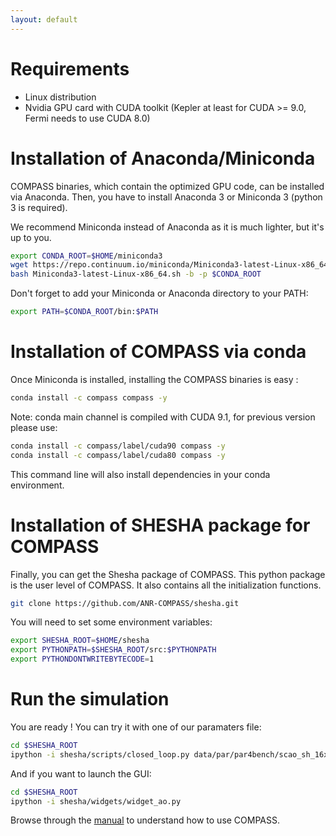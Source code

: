 ```yaml
---
layout: default
---
```


# Requirements

- Linux distribution
- Nvidia GPU card with CUDA toolkit (Kepler at least for CUDA >= 9.0, Fermi needs to use CUDA 8.0)

# Installation of Anaconda/Miniconda

COMPASS binaries, which contain the optimized GPU code, can be installed via Anaconda.
Then, you have to install Anaconda 3 or Miniconda 3 (python 3 is required).

We recommend Miniconda instead of Anaconda as it is much lighter, but it's up to you.

```bash
export CONDA_ROOT=$HOME/miniconda3
wget https://repo.continuum.io/miniconda/Miniconda3-latest-Linux-x86_64.sh
bash Miniconda3-latest-Linux-x86_64.sh -b -p $CONDA_ROOT
```

Don't forget to add your Miniconda or Anaconda directory to your PATH:

```bash
export PATH=$CONDA_ROOT/bin:$PATH
```

# Installation of COMPASS via conda
Once Miniconda is installed, installing the COMPASS binaries is easy :

```bash
conda install -c compass compass -y
```

Note: conda main channel is compiled with CUDA 9.1, for previous version please use:

```bash
conda install -c compass/label/cuda90 compass -y
conda install -c compass/label/cuda80 compass -y
```

This command line will also install dependencies in your conda environment. 

# Installation of SHESHA package for COMPASS

Finally, you can get the Shesha package of COMPASS. This python package is the user level of COMPASS. It also contains all the initialization functions.

```bash
git clone https://github.com/ANR-COMPASS/shesha.git
```

You will need to set some environment variables:

```bash
export SHESHA_ROOT=$HOME/shesha
export PYTHONPATH=$SHESHA_ROOT/src:$PYTHONPATH
export PYTHONDONTWRITEBYTECODE=1
```

# Run the simulation

You are ready !
You can try it with one of our paramaters file:

```bash
cd $SHESHA_ROOT
ipython -i shesha/scripts/closed_loop.py data/par/par4bench/scao_sh_16x16_8pix.py
```

And if you want to launch the GUI:

```bash
cd $SHESHA_ROOT
ipython -i shesha/widgets/widget_ao.py
```

Browse through the [manual](manual.html) to understand how to use COMPASS.
